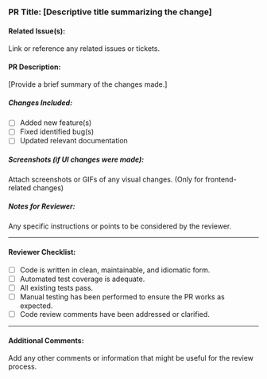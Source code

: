 ### PR Title: [Descriptive title summarizing the change]
#### Related Issue(s):
Link or reference any related issues or tickets.
#### PR Description:
[Provide a brief summary of the changes made.]
##### Changes Included:
- [ ] Added new feature(s)
- [ ] Fixed identified bug(s)
- [ ] Updated relevant documentation
##### Screenshots (if UI changes were made):
Attach screenshots or GIFs of any visual changes. (Only for
frontend-related changes)
##### Notes for Reviewer:
Any specific instructions or points to be considered by the
reviewer.

---
#### Reviewer Checklist:
- [ ] Code is written in clean, maintainable, and idiomatic form.
- [ ] Automated test coverage is adequate.
- [ ] All existing tests pass.
- [ ] Manual testing has been performed to ensure the PR works as
expected.
- [ ] Code review comments have been addressed or clarified.
---
#### Additional Comments:
Add any other comments or information that might be useful for the
review process.
